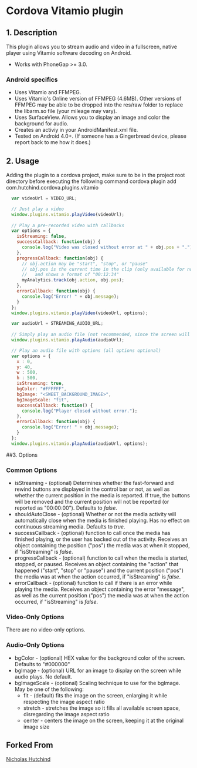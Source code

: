 # Cordova Vitamio plugin 

## 1. Description

This plugin allows you to stream audio and video in a fullscreen, native player using Vitamio software decoding on Android.

* Works with PhoneGap >= 3.0.

### Android specifics
* Uses Vitamio and FFMPEG.
* Uses Vitamio's Online version of FFMPEG (4.6MB). Other versions of FFMPEG may be able to be dropped into the res/raw folder to replace the libarm.so file (your mileage may vary).
* Uses SurfaceView. Allows you to display an image and color the background for audio.
* Creates an activiy in your AndroidManifest.xml file.
* Tested on Android 4.0+. (If someone has a Gingerbread device, please report back to me how it does.)

## 2. Usage

Adding the plugin to a cordova project, make sure to be in the project root directory before executing the following command
cordova plugin add com.hutchind.cordova.plugins.vitamio

```javascript
  var videoUrl = VIDEO_URL;

  // Just play a video
  window.plugins.vitamio.playVideo(videoUrl);
  
  // Play a pre-recorded video with callbacks
  var options = {
    isStreaming: false,
    successCallback: function(obj) {
      console.log("Video was closed without error at " + obj.pos + ".");
    },
    progressCallback: function(obj) {
      // obj.action may be "start", "stop", or "pause"
      // obj.pos is the current time in the clip (only available for non-continuous streams)
      //   and shows a format of "00:12:34"
      myAnalytics.track(obj.action, obj.pos);
    },
    errorCallback: function(obj) {
      console.log("Error! " + obj.message);
    }
  };
  window.plugins.vitamio.playVideo(videoUrl, options);

  var audioUrl = STREAMING_AUDIO_URL;
  
  // Simply play an audio file (not recommended, since the screen will be plain black)
  window.plugins.vitamio.playAudio(audioUrl);

  // Play an audio file with options (all options optional)
  var options = {
    x : 0,
    y: 40,
    w : 500,
    h : 500,
    isStreaming: true,
    bgColor: "#FFFFFF",
    bgImage: "<SWEET_BACKGROUND_IMAGE>",
    bgImageScale: "fit",
    successCallback: function() {
      console.log("Player closed without error.");
    },
    errorCallback: function(obj) {
      console.log("Error! " + obj.message);
    }
  };
  window.plugins.vitamio.playAudio(audioUrl, options);
```

##3. Options

### Common Options
* isStreaming - (optional) Determines whether the fast-forward and rewind buttons are displayed in the control bar or not, as well as whether the current position in the media is reported. If true, the buttons will be removed and the current position will not be reported (or reported as "00:00:00"). Defaults to *false*.
* shouldAutoClose - (optional) Whether or not the media activity will automatically close when the media is finished playing. Has no effect on continuous streaming media. Defaults to *true*.
* successCallback - (optional) function to call once the media has finished playing, or the user has backed out of the activity. Receives an object containing the position ("pos") the media was at when it stopped, if "isStreaming" is *false*.
* progressCallback - (optional) function to call when the media is started, stopped, or paused. Receives an object containing the "action" that happened ("start", "stop" or "pause") and the current position ("pos") the media was at when the action occurred, if "isStreaming" is *false*.
* errorCallback - (optional) function to call if there is an error while playing the media. Receives an object containing the error "message", as well as the current position ("pos") the media was at when the action occurred, if "isStreaming" is *false*.

### Video-Only Options
There are no video-only options.

### Audio-Only Options
* bgColor - (optional) HEX value for the background color of the screen. Defaults to "#000000"
* bgImage - (optional) URL for an image to display on the screen while audio plays. No default.
* bgImageScale - (optional) Scaling technique to use for the bgImage. May be one of the following:
  * fit - (default) fits the image on the screen, enlarging it while respecting the image aspect ratio
  * stretch - stretches the image so it fills all available screen space, disregarding the image aspect ratio
  * center - centers the image on the screen, keeping it at the original image size
  
 ## Forked From
[Nicholas Hutchind](https://github.com/nchutchind)
